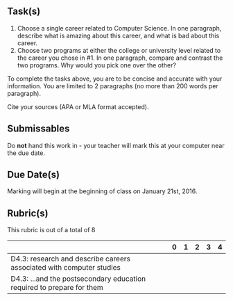 Task(s)
-------
1. Choose a single career related to Computer Science.  In one paragraph, describe what is amazing about this career, and what is bad about this career.
2. Choose two programs at either the college or university level related to the career you chose in #1.  In one paragraph, compare and contrast the two programs.  Why would you pick one over the other?

To complete the tasks above, you are to be concise and accurate with your information.  You are limited to 2 paragraphs (no more than 200 words per paragraph).

Cite your sources (APA or MLA format accepted).

Submissables
------------
Do **not** hand this work in - your teacher will mark this at your computer near the due date.

Due Date(s)
----------
Marking will begin at the beginning of class on January 21st, 2016.


Rubric(s)
---------
This rubric is out of a total of 8

| | 0 | 1 | 2 | 3 | 4 |
|---| --- | --- | --- | --- | --- |
|D4.3: research and describe careers associated with computer studies | | | | | |
|D4.3: ...and the postsecondary education required to prepare for them | | | | | |